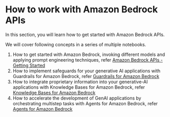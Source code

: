 # How to work with Amazon Bedrock APIs  

In this section, you will learn how to get started with Amazon Bedrock APIs. 

We will cover following concepts in a series of multiple notebooks.

1. How to get started with Amazon Bedrock, invoking different models and applying prompt engineering techniques, refer [Amazon Bedrock APIs - Getting Started](01_invoke_api.ipynb)
2. How to implement safeguards for your generative AI applications with Guardrails for Amazon Bedrock, refer [Guardrails for Amazon Bedrock](02_guardrails_api.ipynb)
3. How to integrate proprietary information into your generative-AI applications with Knowledge Bases for Amazon Bedrock, refer [Knowledge Bases for Amazon Bedrock](03_knowledgebases_api.ipynb)
4. How to accelerate the development of GenAI applications by orchestrating multistep tasks with Agents for Amazon Bedrock, refer [Agents for Amazon Bedrock](04_agents_api.ipynb)


